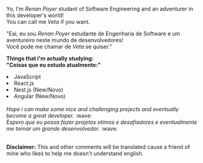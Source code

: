 Yo, I'm <i>Renan Poyer</i> studant of Software Engineering and an adventurer in this developer's world! <br>
You can call me <i>Veta</i> if you want.

"Eai, eu sou <i>Renan Poyer</i> estudante de Engenharia de Software e um aventureiro neste mundo de desenvolvedores! <br>
Você pode me chamar de <i>Veta</i> se quiser."

<b>Things that i'm actually studying:<br>
"Coisas que eu estudo atualmente:"</b>
<br>
<li>JavaScript</li>
<li>React.js</li>
<li>Nest.js (New/Novo)</li>
<li>Angular (New/Novo)</li>
<br>
<em>Hope i can make some nice and challenging projects and eventually become a great developer.</em> :wave: <br>
<em>Espero que eu possa fazer projetos otimos e desafiadores e eventualmente me tornar um grande desenvolvedor.</em> :wave: <br><br>

<b>Disclaimer:</b> This and other comments will be translated cause a friend of mine who likes to help me doesn't understand english.
